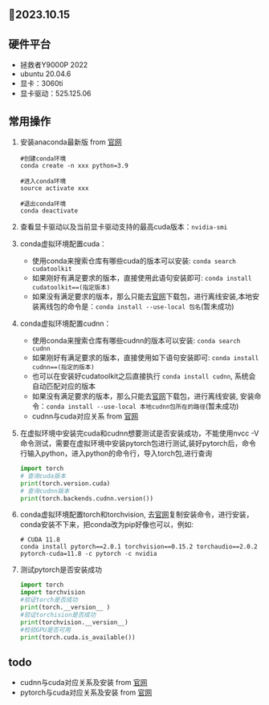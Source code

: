 ## 📅2023.10.15
## 硬件平台
* 拯救者Y9000P 2022
* ubuntu 20.04.6
* 显卡：3060ti
* 显卡驱动：525.125.06

## 常用操作
1. 安装anaconda最新版 from [官网](https://blog.csdn.net/abc20150125/article/details/129998028?ops_request_misc=&request_id=&biz_id=102&utm_term=ubuntu20.04%E5%AE%89%E8%A3%85anaconda&utm_medium=distribute.pc_search_result.none-task-blog-2~all~sobaiduweb~default-1-129998028.142%5Ev88%5Econtrol,239%5Ev2%5Einsert_chatgpt&spm=1018.2226.3001.4187)
   ```
   #创建conda环境
   conda create -n xxx python=3.9

   #进入conda环境
   source activate xxx 
   
   #退出conda环境
   conda deactivate
   ```

2. 查看显卡驱动以及当前显卡驱动支持的最高cuda版本：``` nvidia-smi ```
   
3. conda虚拟环境配置cuda：
   * 使用conda来搜索仓库有哪些cuda的版本可以安装: ``` conda search cudatoolkit ```
   * 如果刚好有满足要求的版本，直接使用此语句安装即可: ``` conda install cudatoolkit==(指定版本) ```
   * 如果没有满足要求的版本，那么只能去[官网](https://developer.nvidia.com/cuda-toolkit-archive)下载包，进行离线安装,本地安装离线包的命令是：``` conda install --use-local 包名 ```(暂未成功)
  
4. conda虚拟环境配置cudnn：
   * 使用conda来搜索仓库有哪些cudnn的版本可以安装: ``` conda search cudnn ```
   * 如果刚好有满足要求的版本，直接使用如下语句安装即可: ``` conda install cudnn==(指定的版本) ```
   * 也可以在安装好cudatoolkit之后直接执行 ``` conda install cudnn ```, 系统会自动匹配对应的版本
   * 如果没有满足要求的版本，那么只能去[官网](https://developer.nvidia.com/rdp/cudnn-archive)下载包，进行离线安装, 安装命令：``` conda install --use-local 本地cudnn包所在的路径 ```(暂未成功)
   * cudnn与cuda对应关系 from [官网](https://developer.nvidia.com/rdp/cudnn-archive)
  
5. 在虚拟环境中安装完cuda和cudnn想要测试是否安装成功，不能使用nvcc -V命令测试，需要在虚拟环境中安装pytorch包进行测试,装好pytorch后，命令行输入python，进入python的命令行，导入torch包,进行查询
    ```python
    import torch 
    # 查询cuda版本
    print(torch.version.cuda)
    # 查询cudnn版本
    print(torch.backends.cudnn.version())
    ```

6.  conda虚拟环境配置torch和torchvision, 去[官网](https://pytorch.org/get-started/previous-versions/)复制安装命令，进行安装，conda安装不下来，把conda改为pip好像也可以，例如:
    ``` 
    # CUDA 11.8
    conda install pytorch==2.0.1 torchvision==0.15.2 torchaudio==2.0.2 pytorch-cuda=11.8 -c pytorch -c nvidia 
    ```
    
7.  测试pytorch是否安装成功
    ```python
    import torch 
    import torchvision
    #验证torch是否成功
    print(torch.__version__ )
    #验证torchision是否成功
    print(torchvision.__version__)
    #检验GPU是否可用
    print(torch.cuda.is_available())
    ```

## todo
* cudnn与cuda对应关系及安装 from [官网](https://developer.nvidia.com/rdp/cudnn-archive)
* pytorch与cuda对应关系及安装 from [官网](https://pytorch.org/get-started/previous-versions/)
